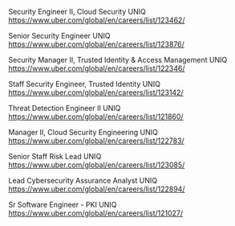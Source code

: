 Security Engineer II, Cloud Security UNIQ https://www.uber.com/global/en/careers/list/123462/

Senior Security Engineer UNIQ https://www.uber.com/global/en/careers/list/123876/

Security Manager II, Trusted Identity & Access Management UNIQ https://www.uber.com/global/en/careers/list/122346/

Staff Security Engineer, Trusted Identity UNIQ https://www.uber.com/global/en/careers/list/123142/

Threat Detection Engineer II UNIQ https://www.uber.com/global/en/careers/list/121860/

Manager II, Cloud Security Engineering UNIQ https://www.uber.com/global/en/careers/list/122783/

Senior Staff Risk Lead UNIQ https://www.uber.com/global/en/careers/list/123085/

Lead Cybersecurity Assurance Analyst UNIQ https://www.uber.com/global/en/careers/list/122894/

Sr Software Engineer - PKI UNIQ https://www.uber.com/global/en/careers/list/121027/

